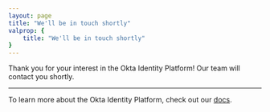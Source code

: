 ```yaml
---
layout: page
title: "We'll be in touch shortly"
valprop: {
	title: "We'll be in touch shortly"
}
---
```




Thank you for your interest in the Okta Identity Platform! Our team will contact you shortly.

----

To learn more about the Okta Identity Platform, check out our <a href="/docs/getting_started/design_principles.html">docs</a>.
